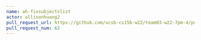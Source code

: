 ```yaml
---
name: ah-fixsubjectslist
actor: allisonhuang2
pull_request_url: https://github.com/ucsb-cs156-w22/team03-w22-7pm-4/pull/62
pull_request_num: 62
---
```


